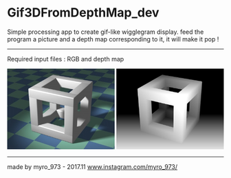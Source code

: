 # Gif3DFromDepthMap_dev


Simple processing app to create gif-like wigglegram display.
feed the program a picture and a depth map corresponding to it, it will make it pop !

----------------

Required input files : RGB and depth map 

<img src="data/CubeSDdiffuse.jpg" width="250"> <img src="data/CubeSDdepth.jpg" width="250">

----------------

made by myro_973 - 2017.11
www.instagram.com/myro_973/
